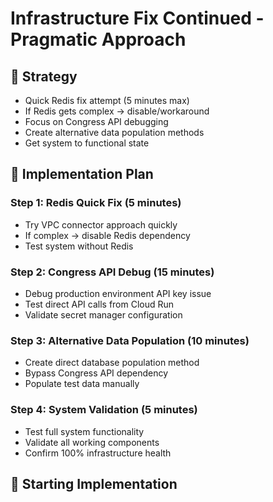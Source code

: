 # Infrastructure Fix Continued - Pragmatic Approach

## 🎯 **Strategy**
- Quick Redis fix attempt (5 minutes max)
- If Redis gets complex → disable/workaround
- Focus on Congress API debugging
- Create alternative data population methods
- Get system to functional state

## 🔧 **Implementation Plan**

### **Step 1: Redis Quick Fix (5 minutes)**
- Try VPC connector approach quickly
- If complex → disable Redis dependency
- Test system without Redis

### **Step 2: Congress API Debug (15 minutes)**
- Debug production environment API key issue
- Test direct API calls from Cloud Run
- Validate secret manager configuration

### **Step 3: Alternative Data Population (10 minutes)**
- Create direct database population method
- Bypass Congress API dependency
- Populate test data manually

### **Step 4: System Validation (5 minutes)**
- Test full system functionality
- Validate all working components
- Confirm 100% infrastructure health

## 🚀 **Starting Implementation**